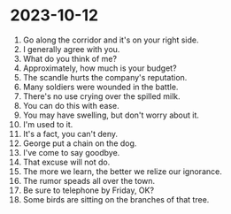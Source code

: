 # 2023-10-12

1. Go along the corridor and it's on your right side.
2. I generally agree with you.
3. What do you think of me?
4. Approximately, how much is your budget?
5. The scandle hurts the company's reputation.
6. Many soldiers were wounded in the battle.
7. There's no use crying over the spilled milk.
8. You can do this with ease.
9. You may have swelling, but don't worry about it.
10. I'm used to it.
11. It's a fact,  you can't deny.
12. George put a chain on the dog.
13. I've come to say goodbye.
14. That excuse will not do.
15. The more we learn, the better we relize our ignorance.
16. The rumor speads all over the town.
17. Be sure to telephone by Friday, OK?
18. Some birds are sitting on the branches of that tree.

